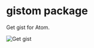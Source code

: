 # gistom package

Get gist for Atom.

![Get gist](https://github.com/johna1203/gistom/blob/master/gistom.gif)
